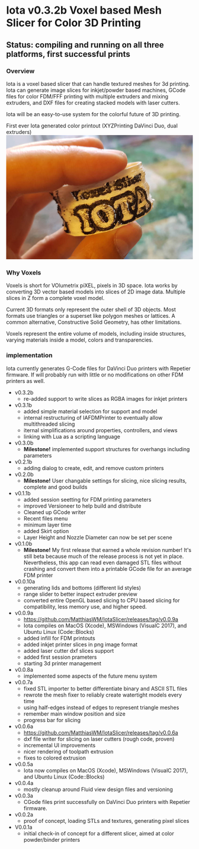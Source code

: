 
# Iota <!--[ver-->v0.3.2b<!--]--> Voxel based Mesh Slicer for Color 3D Printing #

## Status: compiling and running on all three platforms, first successful prints ##

### Overview ###

Iota is a voxel based slicer that can handle textured meshes for 3d printing. Iota can 
generate image slices for inkjet/powder based machines, GCode files for color FDM/FFF 
printing with multiple extruders and mixing extruders, and DXF files for creating stacked 
models with laser cutters.

Iota will be an easy-to-use system for the colorful future of 3D printing.

First ever Iota generated color printout (XYZPrinting DaVinci Duo, dual extruders)
![picture alt](html/first_color_print.jpg "First ever Iota color printout")

### Why Voxels ###

Voxels is short for VOlumetrix piXEL, pixels in 3D space. Iota works by converting 3D vector 
based models into slices of 2D image data. Multiple slices in Z form a complete voxel model.

Current 3D formats only represent the outer shell of 3D objects. Most formats use triangles or a 
superset like polygon meshes or lattices. A common alternative, Constructive Solid Geometry, 
has other limitations. 

Voxels represent the entire volume of models, including inside structures, varying materials
inside a model, colors and transparencies.

### implementation ###

Iota currently generates G-Code files for DaVinci Duo printers with Repetier firmware.
If will probably run with little or no modifications on other FDM printers as well.

* v0.3.2b
  * re-added support to write slices as RGBA images for inkjet printers
* v0.3.1b
  * added simple material selection for support and model
  * internal restructuring of IAFDMPrinter to eventually allow multithreaded slicing
  * iternal simplifications around properties, controllers, and views
  * linking with Lua as a scripting language
* v0.3.0b
  * **Milestone!** implemented support structures for overhangs including parameters
* v0.2.1b
  * adding dialog to create, edit, and remove custom printers
* v0.2.0b
  * **Milestone!** User changable settings for slicing, nice slicing results, complete and good builds
* v0.1.1b
  * added session seetting for FDM printing parameters
  * improved Versioneer to help build and distribute
  * Cleaned up GCode writer
  * Recent files menu
  * minimum layer time
  * added Skirt option
  * Layer Height and Nozzle Diameter can now be set per scene
* v0.1.0b
  * **Milestone!** My first release that earned a whole revision number! It's still beta because
    much of the release process is not yet in place. Nevertheless, this app can read even
    damaged STL files without crashing and convert them into a printable GCode file for
    an average FDM printer
* v0.0.10a
  * generating lids and bottoms (different lid styles)
  * range slider to better inspect extruder preview
  * converted entire OpenGL based slicing to CPU based slicing for compatibility, less memory
    use, and higher speed.
* v0.0.9a
  * https://github.com/MatthiasWM/IotaSlicer/releases/tag/v0.0.9a
  * Iota compiles on MacOS (Xcode), MSWindows (VisualC 2017), and Ubuntu Linux (Code::Blocks)
  * added infill for FDM printouts
  * added inkjet printer slices in png image format
  * added laser cutter dxf slices support
  * added first session prameters
  * starting 3d printer management
* v0.0.8a
  * implemented some aspects of the future menu system
* v0.0.7a
  * fixed STL importer to better differentiate binary and ASCII STL files
  * rewrote the mesh fixer to reliably create watertight models every time
  * using half-edges instead of edges to represent triangle meshes
  * remember main window position and size
  * progress bar for slicing
* v0.0.6a
  * https://github.com/MatthiasWM/IotaSlicer/releases/tag/v0.0.6a
  * dxf file writer for slicing on laser cutters (rough code, proven)
  * incremental UI improvements
  * nicer rendering of toolpath extrusion
  * fixes to colored extrusion
* v0.0.5a
  * Iota now compiles on MacOS (Xcode), MSWindows (VisualC 2017), and Ubuntu Linux (Code::Blocks)
* v0.0.4a
  * mostly cleanup around Fluid view design files and versioning
* v0.0.3a 
  * CGode files print successfully on DaVinci Duo printers with Repetier firmware.
* v0.0.2a
  * proof of concept, loading STLs and textures, generating pixel slices
* V0.0.1a
  * initial check-in of concept for a different slicer, aimed at color powder/binder printers

